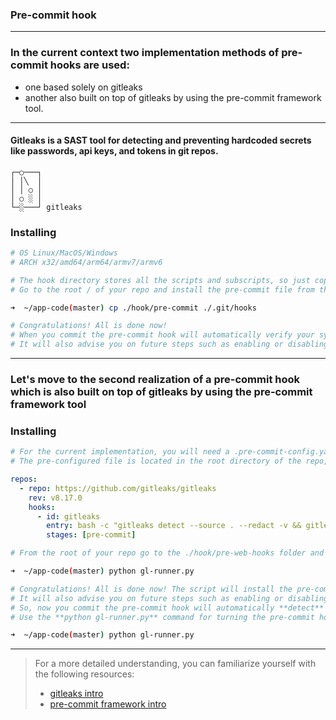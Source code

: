 ### Pre-commit hook
---
### In the current context two implementation methods of pre-commit hooks are used: 
- one based solely on gitleaks
- another also built on top of gitleaks by using the pre-commit framework tool.
---
#### Gitleaks is a SAST tool for **detecting** and **preventing** hardcoded secrets like passwords, api keys, and tokens in git repos. 

```
┌─○───┐
│ │╲  │
│ │ ○ │
│ ○ ░ │
└─░───┘ gitleaks
```
### Installing
```bash
# OS Linux/MacOS/Windows
# ARCH x32/amd64/arm64/armv7/armv6

# The hook directory stores all the scripts and subscripts, so just copy it to your repo
# Go to the root / of your repo and install the pre-commit file from the hook directory to the directory containing your hooks - by default it's .git/hooks

➜  ~/app-code(master) cp ./hook/pre-commit ./.git/hooks

# Congratulations! All is done now!
# When you commit the pre-commit hook will automatically verify your system (OS and ARCH), install gitleaks package if it's not already installed, run it, and **detect** hardcoded secrets in your staging area and the repo by **preventing** you from the **faulty** commit   
# It will also advise you on future steps such as enabling or disabling the hook if required
```
---
### Let's move to the second realization of a pre-commit hook which is also built on top of gitleaks by using the pre-commit framework tool

### Installing
```bash
# For the current implementation, you will need a .pre-commit-config.yaml file that will configure your hook
# The pre-configured file is located in the root directory of the repo, so just copy and paste it into your root / :
```
```yaml
repos:
  - repo: https://github.com/gitleaks/gitleaks
    rev: v8.17.0
    hooks:
      - id: gitleaks
        entry: bash -c "gitleaks detect --source . --redact -v && gitleaks protect --staged" 
        stages: [pre-commit]
```
```bash
# From the root of your repo go to the ./hook/pre-web-hooks folder and run the python script:

➜  ~/app-code(master) python gl-runner.py

# Congratulations! All is done now! The script will install the pre-commit framework and all necessary dependencies
# It will also advise you on future steps such as enabling or disabling the hook if required 
# So, now you commit the pre-commit hook will automatically **detect** hardcoded secrets in your staging area and the repo by **preventing** you from the **faulty** commit
# Use the **python gl-runner.py** command for turning the pre-commit hook on/off or use advised internal **git config** commands suggested by gl-runner for this:

➜  ~/app-code(master) python gl-runner.py

```
---
> For a more detailed understanding, you can familiarize yourself with the following resources:<br>
> - [gitleaks intro](https://github.com/gitleaks/gitleaks/tree/master) <br>
> - [pre-commit framework intro](https://pre-commit.com/#intro)


